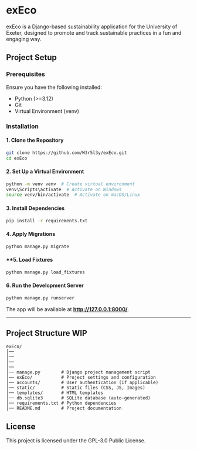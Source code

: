 # exEco

exEco is a Django-based sustainability application for the University of Exeter, designed to promote and track sustainable practices in a fun and engaging way.

## **Project Setup**

### **Prerequisites**

Ensure you have the following installed:

- Python (>=3.12)
- Git
- Virtual Environment (venv)

### **Installation**

#### **1. Clone the Repository**

```sh
git clone https://github.com/W3r5l3y/exEco.git
cd exEco
```

#### **2. Set Up a Virtual Environment**

```sh
python -m venv venv  # Create virtual environment
venv\Scripts\activate  # Activate on Windows
source venv/bin/activate  # Activate on macOS/Linux
```

#### **3. Install Dependencies**

```sh
pip install -r requirements.txt
```

#### **4. Apply Migrations**

```sh
python manage.py migrate
```

#### **5. Load Fixtures

````sh
python manage.py load_fixtures
````

#### **6. Run the Development Server**

```sh
python manage.py runserver
```

The app will be available at **http://127.0.0.1:8000/**.

---

## **Project Structure WIP**

```
exEco/
│── 
│── 
│── 
│── 
│── manage.py        # Django project management script
│── exEco/           # Project settings and configuration
│── accounts/        # User authentication (if applicable)
│── static/          # Static files (CSS, JS, Images)
│── templates/       # HTML templates
│── db.sqlite3       # SQLite database (auto-generated)
│── requirements.txt # Python dependencies
│── README.md        # Project documentation
```

## **License**

This project is licensed under the GPL-3.0 Public License.
